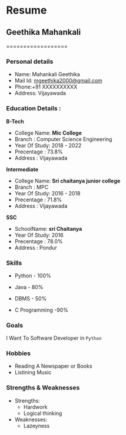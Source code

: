 # Resume

## Geethika Mahankali
==================

### Personal details

- Name: Mahankali Geethika<br>
- Mail Id: mgeethika2000@gmail.com<br>
- Phone:+91 XXXXXXXXXX <br>
- Address: Vijayawada <br>
### Education Details :

**B-Tech**

- College Name: __Mic College__<br>
- Branch : Computer Science Engineering<br>
- Year Of Study: 2018 - 2022<br>
- Precentage : 73.8%<br>
- Address : Vijayawada<br>

**Intermediate**
- College Name: __Sri chaitanya junior college__<br>
- Branch : MPC<br>
- Year Of Study: 2016 - 2018<br>
- Precentage : 71.8%<br>
- Address : Vijayawada<br>

**SSC**
- SchoolName: __sri Chaitanya__<br>
- Year Of Study: 2016<br>
- Precentage : 78.0%<br>
- Address : Pondur<br>

### **Skills**

- Python - 100%

- Java - 80%

- DBMS - 50%

- C Programming -90%

### **Goals**

I Want To Software Developer in `Python`

### **Hobbies**

- Reading A Newspaper or Books<br>
- Listining Music<br>

### **Strengths & Weaknesses**
- Strengths:
  - Hardwork
  - Logical thinking
- Weaknesses:
  - Lazeyness
 

 
 
 

